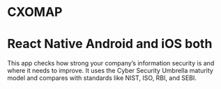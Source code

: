 # CXOMAP
# React Native Android and iOS both
This app checks how strong your company’s information security is and
where it needs to improve. It uses the Cyber Security Umbrella maturity model and
compares with standards like NIST, ISO, RBI, and SEBI.
